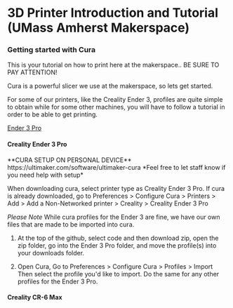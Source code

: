 # 3D Printer Introduction and Tutorial (UMass Amherst Makerspace)

<h3>
Getting started with Cura
</h3>

This is your tutorial on how to print here at the makerspace..
BE SURE TO PAY ATTENTION!

Cura is a powerful slicer we use at the makerspace, so lets get started.

For some of our printers, like the Creality Ender 3, profiles are quite simple to obtain
while for some other machines, you will have to follow a tutorial in order to be able to get printing.

 <a href="https://github.com/umassamherstmakerspace/3D-Printing#creality-ender-3-pro">Ender 3 Pro</a> 

<h4>
Creality Ender 3 Pro
</h4>
**CURA SETUP ON PERSONAL DEVICE**
https://ultimaker.com/software/ultimaker-cura 
*Feel free to let staff know if you need help with setup*

When downloading cura, select printer type as Creality Ender 3 Pro.
If cura is already downloaded, go to Preferences > Configure Cura > Printers > Add > Add a Non-Networked printer > Creality > Creality Ender 3 Pro

*Please Note*
While cura profiles for the Ender 3 are fine, we have our own files that are made to be imported into cura. 

1) At the top of the github, select code and then download zip, open the zip folder, go into the Ender 3 Pro folder, and move the profile(s) into your downloads folder. 

2) Open Cura, Go to Preferences > Configure Cura > Profiles > Import
Then select the profile you'd like to import. Do the same for any other profiles for the Ender 3 Pro.

<h4>
Creality CR-6 Max
</h4>